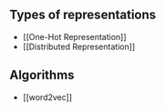 ## Types of representations

- [[One-Hot Representation]]
- [[Distributed Representation]]

## Algorithms

- [[word2vec]]